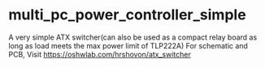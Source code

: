 # multi_pc_power_controller_simple
A very simple ATX switcher(can also be used as a compact relay board as long as load meets the max power limit of TLP222A)
For schematic and PCB, Visit https://oshwlab.com/hrshovon/atx_switcher 
